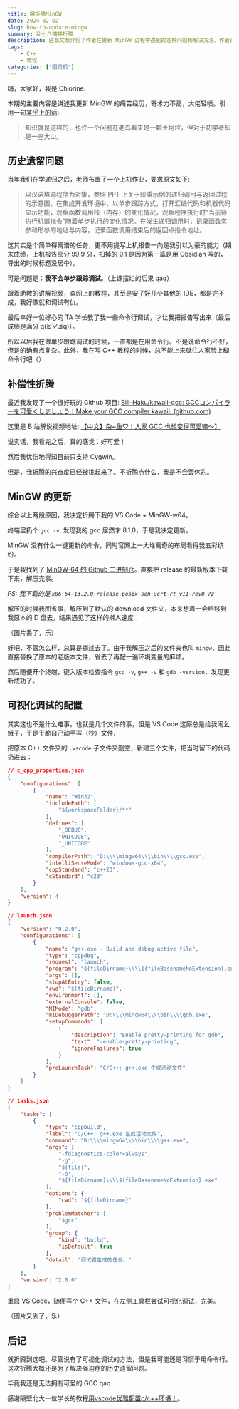 ```yaml
---
title: 瞎折腾MinGW
date: 2024-02-02
slug: how-to-update-mingw
summary: 乱七八糟瞎折腾
description: 这篇文章介绍了作者在更新 MinGW 过程中遇到的各种问题和解决方法。作者首先回顾了自己在学习递归和调试时的困难经历，强调了命令行调试的复杂性。随后，作者分享了自己发现并尝试更新 MinGW 的过程，包括从 GitHub 下载最新版本并替换旧版本的步骤。接着，作者详细描述了如何在 VS Code 中配置可视化调试环境，通过编写和修改配置文件（如 `c_cpp_properties.json`、`launch.json` 和 `tasks.json`）来实现调试功能。尽管成功配置了可视化调试，作者表示自己仍然更习惯使用命令行调试。文章最后感谢了一位学长的教程，并表达了对折腾过程的感慨。
tags: 
    - C++
    - 教程
categories: ["图灵机"]
---
```

嗨，大家好，我是 Chlorine.

本期的主要内容是讲述我更新 MinGW 的痛苦经历，寄术力不高，大佬轻喷。引用一句[某乎上的话](https://zhuanlan.zhihu.com/p/137332644):

> 知识就是这样的，也许一个问题在老鸟看来是一颗土坷垃，但对于初学者却是一座大山。

## 历史遗留问题

当年我们在学递归之后，老师布置了一个上机作业，要求原文如下:

> 以汉诺塔源程序为对象，参照 PPT 上关于阶乘示例的递归调用与返回过程的示意图，在集成开发环境中，以单步跟踪方式，打开汇编代码和机器代码显示功能，观察函数调用栈（内存）的变化情况，观察程序执行时“当前待执行机器指令”随着单步执行的变化情况。在发生递归调用时，记录函数实参和形参的地址与内容，记录函数调用结束后的返回点指令地址。

这其实是个简单得离谱的任务，更不用提写上机报告一向是我引以为豪的能力（期末成绩，上机报告部分 99.9 分，扣掉的 0.1 是因为第一篇是用 Obsidian 写的，导出的时候标题没居中）。

可是问题是：**我不会单步跟踪调试**。（上课摆烂的后果 qaq）

跟着助教的讲解视频，查网上的教程，甚至是安了好几个其他的 IDE，都是完不成，我好像就和调试有仇。

最后幸好一位好心的 TA 学长教了我一些命令行调试，才让我把报告写出来（最后成绩是满分 q(≧▽≦q)）。

所以以后我在做单步跟踪调试的时候，一直都是在用命令行。不是说命令行不好，但是的确有点复杂。此外，我在写 C++ 教程的时候，总不能上来就往人家脸上糊命令行吧（）.

## 补偿性折腾

最近我发现了一个很好玩的 Github 项目: [Bill-Haku/kawaii-gcc: GCCコンパイラーを可愛くしましょう！Make your GCC compiler kawaii. (github.com)](https://github.com/Bill-Haku/kawaii-gcc)

这里是 B 站解说视频地址: [【中文】杂~鱼♡！人家 GCC 也想变得可爱嘛～】](https://www.bilibili.com/video/BV1gC4y1P7t3?vd_source=b7e941d0715a442723fb5ad229adf1cb)

说实话，我看完之后，真的感觉：好可爱！

然后我忧伤地得知目前只支持 Cygwin。

但是，我折腾的兴奋度已经被挑起来了。不折腾点什么，我是不会罢休的。

## MinGW 的更新

综合以上两段原因，我决定折腾下我的 VS Code + MinGW-w64。

终端里扔个 `gcc -v`, 发现我的 gcc 居然才 8.1.0，于是我决定更新。

MinGW 没有什么一键更新的命令，同时官网上一大堆离奇的布局看得我五彩缤纷。

于是我找到了 [MinGW-64 的 Github 二进制仓](https://github.com/niXman/mingw-builds-binaries)。直接把 release 的最新版本下载下来，解压完事。

*PS: 我下载的是 `x86_64-13.2.0-release-posix-seh-ucrt-rt_v11-rev0.7z`*

解压的时候我图省事，解压到了默认的 download 文件夹，本来想着一会给移到我原本的 D 盘去，结果遇见了这样的擀人速度：

（图片丢了，乐）

好吧，不管怎么样，总算是挪过去了。由于我解压之后的文件夹也叫 `mingw`，因此直接替换了原本的老版本文件，省去了再配一遍环境变量的麻烦。

然后随便开个终端，键入版本检查指令 `gcc -v`, `g++ -v` 和 `gdb -version`，发现更新成功了。

## 可视化调试的配置

其实这也不是什么难事，也就是几个文件的事，但是 VS Code 这厮总是给我闹幺蛾子，于是干脆自己动手写（抄）文件.

把原本 C++ 文件夹的 `.vscode` 子文件夹删空，新建三个文件，把当时留下的代码扔进去：

```json
// c_cpp_properties.json
{
    "configurations": [
        {
            "name": "Win32",
            "includePath": [
                "${workspaceFolder}/**"
            ],
            "defines": [
                "_DEBUG",
                "UNICODE",
                "_UNICODE"
            ],
            "compilerPath": "D:\\\\mingw64\\\\bin\\\\gcc.exe",
            "intelliSenseMode": "windows-gcc-x64",
            "cppStandard": "c++23",
            "cStandard": "c23"
        }
    ],
    "version": 4
}

```

```json
// launch.json
{
    "version": "0.2.0",
    "configurations": [
        {
            "name": "g++.exe - Build and debug active file",
            "type": "cppdbg",
            "request": "launch",
            "program": "${fileDirname}\\\\${fileBasenameNoExtension}.exe",
            "args": [],
            "stopAtEntry": false,
            "cwd": "${fileDirname}",
            "environment": [],
            "externalConsole": false,
            "MIMode": "gdb",
            "miDebuggerPath": "D:\\\\mingw64\\\\bin\\\\gdb.exe",
            "setupCommands": [
                {
                    "description": "Enable pretty-printing for gdb",
                    "text": "-enable-pretty-printing",
                    "ignoreFailures": true
                }
            ],
            "preLaunchTask": "C/C++: g++.exe 生成活动文件"
        }
    ]
}

```

```json
// tasks.json
{
    "tasks": [
        {
            "type": "cppbuild",
            "label": "C/C++: g++.exe 生成活动文件",
            "command": "D:\\\\mingw64\\\\bin\\\\g++.exe",
            "args": [
                "-fdiagnostics-color=always",
                "-g",
                "${file}",
                "-o",
                "${fileDirname}\\\\${fileBasenameNoExtension}.exe"
            ],
            "options": {
                "cwd": "${fileDirname}"
            },
            "problemMatcher": [
                "$gcc"
            ],
            "group": {
                "kind": "build",
                "isDefault": true
            },
            "detail": "调试器生成的任务。"
        }
    ],
    "version": "2.0.0"
}

```

重启 VS Code，随便写个 C++ 文件，在左侧工具栏尝试可视化调试，完美。

（图片又丢了，乐）

## 后记

就折腾到这吧。尽管说有了可视化调试的方法，但是我可能还是习惯于用命令行。这次折腾大概还是为了解决强迫症的历史遗留问题。

毕竟我还是无法拥有可爱的 GCC qaq

感谢隔壁北大一位学长的教程[用vscode优雅配置c/c++环境！](https://zhuanlan.zhihu.com/p/610895870)。
